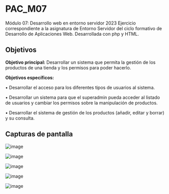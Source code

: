# PAC_M07
Módulo 07: Desarrollo web en
entorno servidor 2023
Ejercicio correspondiente a la asignatura de Entorno Servidor del ciclo formativo de Desarrollo de Aplicaciones Web.
Desarrollada con php y HTML.
## Objetivos
<b>Objetivo principal:</b> Desarrollar un sistema que permita la gestión de los productos de una
tienda y los permisos para poder hacerlo.

<b>Objetivos específicos:</b>

• Desarrollar el acceso para los diferentes tipos de usuarios al sistema.

• Desarrollar un sistema para que el superadmin pueda acceder al listado de usuarios
y cambiar los permisos sobre la manipulación de productos.

• Desarrollar el sistema de gestión de los productos (añadir, editar y borrar) y su
consulta.


## Capturas de pantalla
![image](https://user-images.githubusercontent.com/98359475/230442618-94c5433a-cb44-4800-a9c7-c777da059626.png)

![image](https://user-images.githubusercontent.com/98359475/230442734-3905e1cb-69f3-4b03-8aa9-e3cf83f82abd.png)

![image](https://user-images.githubusercontent.com/98359475/230442828-824a7a12-1cb9-4ee0-96a2-6c2873eb90e5.png)

![image](https://user-images.githubusercontent.com/98359475/230442891-a62b5745-64ff-47a8-a46e-8e3785cf5be9.png)

![image](https://user-images.githubusercontent.com/98359475/230443048-3c9eaea1-4d86-4cd7-a5cc-15474e22b595.png)
